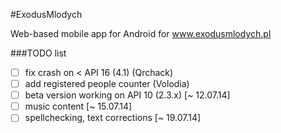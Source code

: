 #ExodusMlodych

Web-based mobile app for Android for www.exodusmlodych.pl

###TODO list
- [ ] fix crash on < API 16 (4.1) (Qrchack)
- [ ] add registered people counter (Volodia)
- [ ] beta version working on API 10 (2.3.x) [~ 12.07.14]
- [ ] music content [~ 15.07.14]
- [ ] spellchecking, text corrections [~ 19.07.14]
